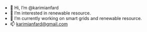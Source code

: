 - 👋 Hi, I’m @karimianfard
- 👀 I’m interested in renewable resource.
- 🌱 I’m currently working on smart grids and renewable resource.
- 📫 karimianfard@gmail.com

<!---
karimianfard/karimianfard is a ✨ special ✨ repository because its `README.md` (this file) appears on your GitHub profile.
You can click the Preview link to take a look at your changes.
--->
